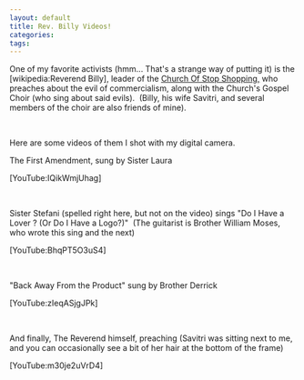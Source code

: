 ```yaml
---
layout: default
title: Rev. Billy Videos!
categories: 
tags: 
---
```


  <p>One of my favorite activists (hmm... That's a strange way of putting it) is the [wikipedia:Reverend Billy], leader of the <a href="http://www.reverendbilly.org">Church Of Stop Shopping,</a> who preaches about the evil of commercialism, along with the Church's Gospel Choir (who sing about said evils).  (Billy, his wife Savitri, and several members of the choir are also friends of mine).</p> <p> </p> <p>Here are some videos of them I shot with my digital camera.</p> <p>The First Amendment, sung by Sister Laura</p> <p>[YouTube:IQikWmjUhag]</p> <p> </p> <p>Sister Stefani (spelled right here, but not on the video) sings "Do I Have a Lover ? (Or Do I Have a Logo?)"  (The guitarist is Brother William Moses, who wrote this sing and the next)</p> <p>[YouTube:BhqPT5O3uS4]</p> <p> </p> <p>"Back Away From the Product" sung by Brother Derrick</p> <p>[YouTube:zIeqASjgJPk]</p> <p> </p> <p>And finally, The Reverend himself, preaching (Savitri was sitting next to me, and you can occasionally see a bit of her hair at the bottom of the frame)</p> <p>[YouTube:m30je2uVrD4]</p>